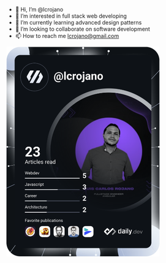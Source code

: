 - 👋 Hi, I’m @lcrojano
- 👀 I’m interested in full stack web developing
- 🌱 I’m currently learning advanced design patterns
- 💞️ I’m looking to collaborate on software development
- 📫 How to reach me lcrojano@gmail.com

<a href="https://app.daily.dev/lcrojano"><img src="https://raw.githubusercontent.com/lcrojano/lcrojano/8d4b372f440cc1249720c35539f0be80908b98b7/devcard.svg" width="400" alt="luis carlos rojano's Dev Card"/></a>

